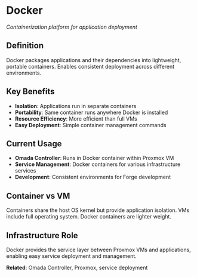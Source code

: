 # Docker

*Containerization platform for application deployment*

## Definition
Docker packages applications and their dependencies into lightweight, portable containers. Enables consistent deployment across different environments.

## Key Benefits
- **Isolation**: Applications run in separate containers
- **Portability**: Same container runs anywhere Docker is installed
- **Resource Efficiency**: More efficient than full VMs
- **Easy Deployment**: Simple container management commands

## Current Usage
- **Omada Controller**: Runs in Docker container within Proxmox VM
- **Service Management**: Docker containers for various infrastructure services
- **Development**: Consistent environments for Forge development

## Container vs VM
Containers share the host OS kernel but provide application isolation. VMs include full operating system. Docker containers are lighter weight.

## Infrastructure Role
Docker provides the service layer between Proxmox VMs and applications, enabling easy service deployment and management.

**Related**: Omada Controller, Proxmox, service deployment